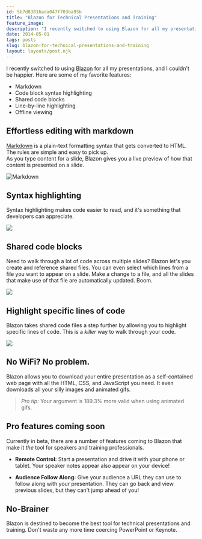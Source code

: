 ```yaml
---
id: 5b7d83816ada047f703ba95b
title: "Blazon for Technical Presentations and Training"
feature_image: 
description: "I recently switched to using Blazon for all my presentations, and I couldn't be happier. Here are some of my favorite features:"
date: 2014-05-01
tags: posts
slug: blazon-for-technical-presentations-and-training
layout: layouts/post.njk
---
```


I recently switched to using [Blazon](https://presentboldly.com/) for all my presentations, and I couldn't be happier. Here are some of my favorite features:

* Markdown
* Code block syntax highlighting
* Shared code blocks
* Line-by-line highlighting
* Offline viewing

## Effortless editing with markdown

[Markdown](http://en.wikipedia.org/wiki/Markdown) is a plain-text formatting syntax that gets converted to HTML. The rules are simple and easy to pick up.  
As you type content for a slide, Blazon gives you a live preview of how that content is presented on a slide.

![Markdown](/content/images/2014/May/01_blazon_markdown.gif)

## Syntax highlighting

Syntax highlighting makes code easier to read, and it's something that developers can appreciate.

![](/content/images/2014/May/02_blazon_syntax_highlighting.gif)

## Shared code blocks

Need to walk through a lot of code across multiple slides? Blazon let's you create and reference shared files. You can even select which lines from a file you want to appear on a slide. Make a change to a file, and all the slides that make use of that file are automatically updated. Boom.

![](/content/images/2014/May/03_blazon_shared_code_blocks.gif)

## Highlight specific lines of code

Blazon takes shared code files a step further by allowing you to highlight specific lines of code. This is a _killer_ way to walk through your code.

![](/content/images/2014/May/04_blazon_code_line_highlights.gif)

## No WiFi? No problem.

Blazon allows you to download your entire presentation as a self-contained web page with all the HTML, CSS, and JavaScript you need. It even downloads all your silly images and animated gifs.

> _Pro tip:_ Your argument is 189.3% more valid when using animated gifs.

## Pro features coming soon

Currently in beta, there are a number of features coming to Blazon that make it _the_ tool for speakers and training professionals.

* **Remote Control:** Start a presentation and drive it with your phone or tablet. Your speaker notes appear also appear on your device!

* **Audience Follow Along:** Give your audience a URL they can use to follow along with your presentation. They can go back and view previous slides, but they can't jump ahead of you!

## No-Brainer

Blazon is destined to become the best tool for technical presentations and training. Don't waste any more time coercing PowerPoint or Keynote.
